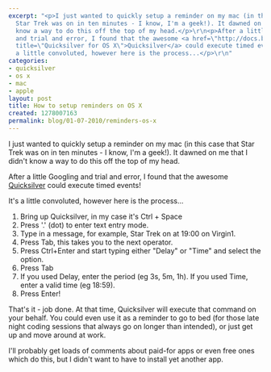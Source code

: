 ```yaml
---
excerpt: "<p>I just wanted to quickly setup a reminder on my mac (in this case that
  Star Trek was on in ten minutes - I know, I'm a geek!). It dawned on me that I didn't
  know a way to do this off the top of my head.</p>\r\n<p>After a little Googling
  and trial and error, I found that the awesome <a href=\"http://docs.blacktree.com/quicksilver/quicksilver\"
  title=\"Quicksilver for OS X\">Quicksilver</a> could execute timed events!</p>\r\n<p>It's
  a little convoluted, however here is the process...</p>\r\n"
categories:
- quicksilver
- os x
- mac
- apple
layout: post
title: How to setup reminders on OS X
created: 1278007163
permalink: blog/01-07-2010/reminders-os-x
---
```

<p>I just wanted to quickly setup a reminder on my mac (in this case that Star Trek was on in ten minutes - I know, I'm a geek!). It dawned on me that I didn't know a way to do this off the top of my head.</p>
<p>After a little Googling and trial and error, I found that the awesome <a href="http://docs.blacktree.com/quicksilver/quicksilver" title="Quicksilver for OS X">Quicksilver</a> could execute timed events!</p>
<p>It's a little convoluted, however here is the process...</p>
<!--break-->
<ol>
    <li>Bring up Quicksilver, in my case it's Ctrl + Space</li>
    <li>Press '.' (dot) to enter text entry mode.</li>
    <li>Type in a message, for example, Star Trek on at 19:00 on Virgin1.</li>
    <li>Press Tab, this takes you to the next operator.</li>
    <li>Press Ctrl+Enter and start typing either &quot;Delay&quot; or &quot;Time&quot; and select the option.</li>
    <li>Press Tab</li>
    <li>If you used Delay, enter the period (eg 3s, 5m, 1h). If you used Time, enter a valid time (eg 18:59).</li>
    <li>Press Enter!</li>
</ol>
<p>That's it - job done. At that time, Quicksilver will execute that command on your behalf. You could even use it as a reminder to go to bed (for those late night coding sessions that always go on longer than intended), or just get up and move around at work.</p>
<p>I'll probably get loads of comments about paid-for apps or even free ones which do this, but I didn't want to have to install yet another app.</p>
